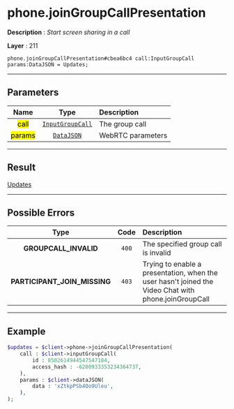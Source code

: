 # phone.joinGroupCallPresentation

**Description** : *Start screen sharing in a call*

**Layer** : 211

```tl
phone.joinGroupCallPresentation#cbea6bc4 call:InputGroupCall params:DataJSON = Updates;
```

---

## Parameters

| Name | Type | Description |
| :---: | :---: | :--- |
| <mark>call</mark> | [`InputGroupCall`](type/InputGroupCall) | The group call |
| <mark>params</mark> | [`DataJSON`](type/DataJSON) | WebRTC parameters |

---

## Result

[Updates](type/Updates)

---

## Possible Errors

| Type | Code | Description |
| :---: | :---: | :--- |
| **GROUPCALL_INVALID** | `400` | The specified group call is invalid |
| **PARTICIPANT_JOIN_MISSING** | `403` | Trying to enable a presentation, when the user hasn't joined the Video Chat with phone.joinGroupCall |

---

## Example

```php
$updates = $client->phone->joinGroupCallPresentation(
	call : $client->inputGroupCall(
		id : 8502614944547547184,
		access_hash : -6200933353234364737,
	),
	params : $client->dataJSON(
		data : 'xZtkpPSb4Oo9Uleu',
	),
);
```